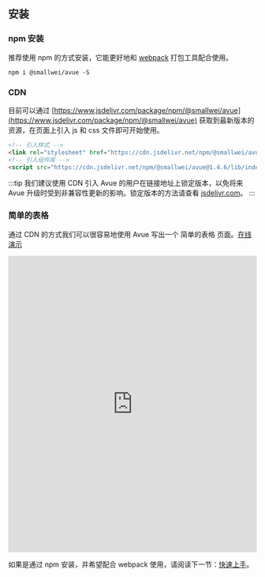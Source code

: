 ## 安装

### npm 安装

推荐使用 npm 的方式安装，它能更好地和 [webpack](https://webpack.js.org/) 打包工具配合使用。

```shell
npm i @smallwei/avue -S
```

### CDN

目前可以通过 [https://www.jsdelivr.com/package/npm/@smallwei/avue](https://www.jsdelivr.com/package/npm/@smallwei/avue) 获取到最新版本的资源，在页面上引入 js 和 css 文件即可开始使用。

```html
<!-- 引入样式 -->
<link rel="stylesheet" href="https://cdn.jsdelivr.net/npm/@smallwei/avue@1.4.6/lib/theme-chalk/index.css">
<!-- 引入组件库 -->
<script src="https://cdn.jsdelivr.net/npm/@smallwei/avue@1.4.6/lib/index.js"></script>
```

:::tip
我们建议使用 CDN 引入 Avue 的用户在链接地址上锁定版本，以免将来 Avue 升级时受到非兼容性更新的影响。锁定版本的方法请查看 [jsdelivr.com](https://www.jsdelivr.com)。
:::

### 简单的表格

通过 CDN 的方式我们可以很容易地使用 Avue 写出一个 简单的表格 页面。[在线演示](https://sandbox.runjs.cn/show/0swgvk7o)

<iframe width="100%" height="600" src="https://runjs.cn/code/0swgvk7o" allowpaymentrequest allowfullscreen="allowfullscreen" frameborder="0"></iframe>

如果是通过 npm 安装，并希望配合 webpack 使用，请阅读下一节：[快速上手](/#/component/quickstart)。